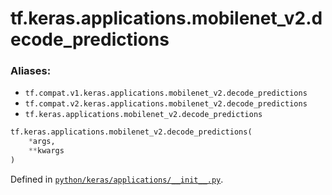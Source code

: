 <div itemscope itemtype="http://developers.google.com/ReferenceObject">
<meta itemprop="name" content="tf.keras.applications.mobilenet_v2.decode_predictions" />
<meta itemprop="path" content="Stable" />
</div>

# tf.keras.applications.mobilenet_v2.decode_predictions



### Aliases:

* `tf.compat.v1.keras.applications.mobilenet_v2.decode_predictions`
* `tf.compat.v2.keras.applications.mobilenet_v2.decode_predictions`
* `tf.keras.applications.mobilenet_v2.decode_predictions`

``` python
tf.keras.applications.mobilenet_v2.decode_predictions(
    *args,
    **kwargs
)
```



Defined in [`python/keras/applications/__init__.py`](/code/stable/tensorflow/python/keras/applications/__init__.py).

<!-- Placeholder for "Used in" -->
